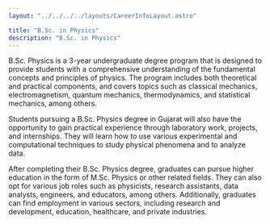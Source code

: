 ```yaml
---
layout: "../../../../layouts/CareerInfoLayout.astro"

title: "B.Sc. in Physics"
description: "B.Sc. in Physics"
---
```


B.Sc. Physics is a 3-year undergraduate degree program that is designed to provide students with a comprehensive understanding of the fundamental concepts and principles of physics. The program includes both theoretical and practical components, and covers topics such as classical mechanics, electromagnetism, quantum mechanics, thermodynamics, and statistical mechanics, among others.

Students pursuing a B.Sc. Physics degree in Gujarat will also have the opportunity to gain practical experience through laboratory work, projects, and internships. They will learn how to use various experimental and computational techniques to study physical phenomena and to analyze data.

After completing their B.Sc. Physics degree, graduates can pursue higher education in the form of M.Sc. Physics or other related fields. They can also opt for various job roles such as physicists, research assistants, data analysts, engineers, and educators, among others. Additionally, graduates can find employment in various sectors, including research and development, education, healthcare, and private industries.
